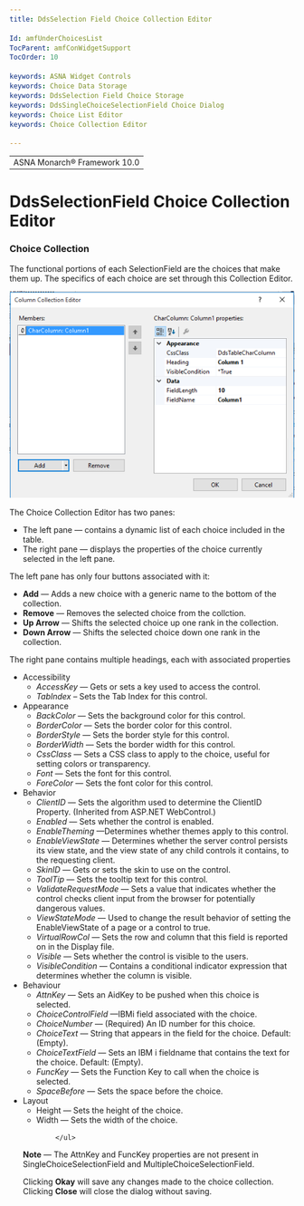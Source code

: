 ```yaml
---
title: DdsSelection Field Choice Collection Editor

Id: amfUnderChoicesList
TocParent: amfConWidgetSupport
TocOrder: 10

keywords: ASNA Widget Controls
keywords: Choice Data Storage
keywords: DdsSelection Field Choice Storage
keywords: DdsSingleChoiceSelectionField Choice Dialog
keywords: Choice List Editor
keywords: Choice Collection Editor

---
```


<table>
			    <tr>
			      <td>
				   <span class="OH_MultiViewContainerPanelDhtmlTable">ASNA Monarch&#174; Framework 10.0
				   </span></td>
			    </tr>
</table>

# DdsSelectionField Choice Collection Editor

### Choice Collection
The functional portions of each SelectionField are the choices that make them up. The specifics of each choice are set through this Collection Editor. 

![](Images/ColumnCollectionEditor.png)
<br/>

The Choice Collection Editor has two panes:

- The left pane &#8212; contains a dynamic list of each choice included in the table.
- The right pane &#8212; displays the properties of the choice currently selected in the left pane.

The left pane has only four buttons associated with it:

- **Add**  &#8212; Adds a new choice with a generic name to the bottom of the collection.
- **Remove**  &#8212; Removes the selected choice from the collction.
- **Up Arrow**  &#8212; Shifts the selected choice up one rank in the collection.
- **Down Arrow**  &#8212; Shifts the selected choice down one rank in the collection.

The right pane contains multiple headings, each with associated properties

- Accessibility
					<ul>
					<li> *AccessKey*  &#8212; Gets or sets a key used to access the  control.
- *TabIndex*  &#8211; Sets the Tab Index for this control.

</li>
				<li>Appearance

- *BackColor*  &#8212; Sets the background color for this control.
- *BorderColor*  &#8212; Sets the border color for this control.
- *BorderStyle*  &#8212; Sets the border style for this control.
- *BorderWidth*  &#8212; Sets the border width for this control.
- *CssClass*  &#8212; Sets a CSS class to apply to the choice, useful for setting colors or transparency.
- *Font*  &#8212; Sets the font for this control.
- *ForeColor*  &#8212; Sets the font color for this control.

</li>
								<li>Behavior

- *ClientID*  &#8212; Sets the algorithm used to determine the ClientID Property. (Inherited from ASP.NET 
			WebControl.)
- *Enabled*  &#8212; Sets whether the control is enabled.
- *EnableTheming*  &#8212;Determines whether themes apply to this control.
- *EnableViewState*  &#8212; Determines whether the server control persists its view state, and the view state of any child controls it contains, to the requesting client.
- *SkinID*  &#8212; Gets or sets the skin to use on the control.
- *ToolTip*  &#8212; Sets the tooltip text for this control.
- *ValidateRequestMode*  &#8212; Sets a value that indicates whether the control checks client input from the browser for potentially dangerous values.
- *ViewStateMode*  &#8212; Used to change the result behavior of setting the EnableViewState of a page or a control to true.
- *VirtualRowCol*  &#8212; Sets the row and column that this field is reported on in the Display file.
- *Visible*  &#8212; Sets whether the control  is visible to the users.
- *VisibleCondition*  &#8212; Contains a conditional indicator expression that determines whether the column is visible.

</li>
					<li>Behaviour

- *AttnKey*  &#8212; Sets an AidKey to be pushed when this choice is selected.
- *ChoiceControlField*  &#8212;IBMi field associated with the choice.
- *ChoiceNumber*  &#8212; (Required) An ID number for this choice.
- *ChoiceText*  &#8212; String that appears in the field for the choice. Default: (Empty).
- *ChoiceTextField*  &#8212; Sets an IBM i fieldname that contains the text for the choice. Default: (Empty).
- *FuncKey*  &#8212; Sets the Function Key to call when the choice is selected.
- *SpaceBefore*  &#8212; Sets the space before the choice.

</li>
				<li>Layout

- Height &#8212; Sets the height of the choice.
- Width &#8212; Sets the width of the choice.

</li>

			</ul>

**Note** &#8212; The AttnKey and FuncKey properties are not present in SingleChoiceSelectionField and MultipleChoiceSelectionField.

Clicking **Okay** will save any changes made to the choice collection. Clicking **Close** will close the dialog without saving. 

